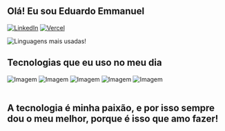 ## Olá! Eu sou Eduardo Emmanuel
[![LinkedIn](https://img.shields.io/badge/linkedin-%230077B5.svg?style=for-the-badge&logo=linkedin&logoColor=white)](https://www.linkedin.com/in/eduardo-emmanuel-096403221/)
[![Vercel](https://img.shields.io/badge/vercel-%23000000.svg?style=for-the-badge&logo=vercel&logoColor=white)](https://sistecpb.vercel.app/login)

![Linguagens mais usadas!](https://github-readme-stats.vercel.app/api/top-langs/?username=Emm4nuell&layout=compact)

## Tecnologias que eu uso no meu dia 
<div style="display: inline_block">
  <img alt="Imagem" src="https://img.shields.io/badge/java-%23ED8B00.svg?style=for-the-badge&logo=openjdk&logoColor=white">
  <img alt="Imagem" src="https://img.shields.io/badge/spring-%236DB33F.svg?style=for-the-badge&logo=spring&logoColor=white">
  <img alt="Imagem" src="https://img.shields.io/badge/angular-%23DD0031.svg?style=for-the-badge&logo=angular&logoColor=white">
  <img alt="Imagem" src="https://img.shields.io/badge/html5-%23E34F26.svg?style=for-the-badge&logo=html5&logoColor=white">
  <img alt="Imagem" src="https://img.shields.io/badge/css3-%231572B6.svg?style=for-the-badge&logo=css3&logoColor=white">
  
</div>
<br/>

## A tecnologia é minha paixão, e por isso sempre dou o meu melhor, porque é isso que amo fazer!

